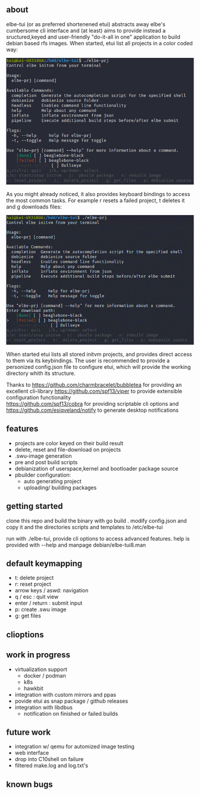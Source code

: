 ## about
elbe-tui (or as preferred shortenened etui) abstracts away elbe's cumbersome cli interface and (at least) aims to provide
instead a sructured,keyed and user-friendly "do-it-all in one" application to build debian based rfs images.
When started, etui list all projects in a color coded way:

![startscreen](https://github.com/KaiStaud/elbe-tui/blob/main/doc/01-etui_startscreen.png)

As you might already noticed, it also provides keyboard bindings to access the most common tasks. 
For example r resets a failed project, t deletes it and g downloads files:

![keybindings](https://github.com/KaiStaud/elbe-tui/blob/main/doc/03_reset_prj.gif)

When started etui lists all stored initvm projects, and provides direct access to them via its keybindings.
The user is recommended to provide a personized config.json file to configure etui, which will provide the working directory whith its structure.

Thanks to 
https://github.com/charmbracelet/bubbletea for providing an excellent cli-library
https://github.com/spf13/viper to provide extensible configuration functionality  
https://github.com/spf13/cobra for providing scriptable cli options and
https://github.com/esiqveland/notify to generate desktop notifications

## features
- projects are color keyed on their build result
- delete, reset and file-download on projects
- .swu-image generation
- pre and post build scripts
- debianization of userspace,kernel and bootloader package source
- pbuilder configuration:
    - auto generating project
    - uploading/ building packages
## getting started
clone this repo and build the binary with go build .
modify config.json and copy it and the directories scripts and templates to /etc/elbe-tui

run with ./elbe-tui, provide cli options to access advanced features.
help is provided with --help and manpage debian/elbe-tui8.man

## default keymapping
- t: delete project
- r: reset project
- arrow keys / aswd: navigation
- q / esc : quit view
- enter / return : submit input
- p: create .swu image
- g: get files


## clioptions

## work in progress

- virtualization support
    - docker / podman
    - k8s
    - hawkbit
- integration with custom mirrors and ppas
- povide etui as snap package / github releases
- integration with libdbus
    - notification on finished or failed builds
    

## future work
- integration w/ qemu for automized image testing
- web interface
- drop into C10shell on failure
- filtered make.log and log.txt's

## known bugs